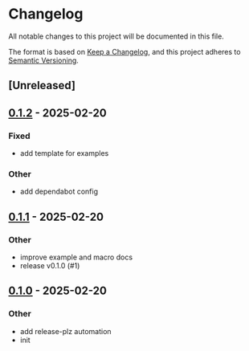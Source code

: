 # Changelog

All notable changes to this project will be documented in this file.

The format is based on [Keep a Changelog](https://keepachangelog.com/en/1.0.0/),
and this project adheres to [Semantic Versioning](https://semver.org/spec/v2.0.0.html).

## [Unreleased]

## [0.1.2](https://github.com/joshka/askama-derive-axum/compare/v0.1.1...v0.1.2) - 2025-02-20

### Fixed

- add template for examples

### Other

- add dependabot config

## [0.1.1](https://github.com/joshka/askama-derive-axum/compare/v0.1.0...v0.1.1) - 2025-02-20

### Other

- improve example and macro docs
- release v0.1.0 (#1)

## [0.1.0](https://github.com/joshka/askama-derive-axum/releases/tag/v0.1.0) - 2025-02-20

### Other

- add release-plz automation
- init

